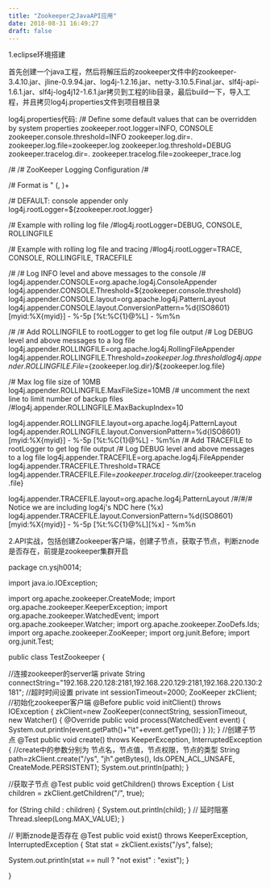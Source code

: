 ```yaml
---
title: "Zookeeper之JavaAPI应用"
date: 2018-08-31 16:49:27
draft: false
---
```

1.eclipse环境搭建

首先创建一个java工程，然后将解压后的zookeeper文件中的zookeeper-3.4.10.jar、jline-0.9.94.jar、log4j-1.2.16.jar、netty-3.10.5.Final.jar、slf4j-api-1.6.1.jar、slf4j-log4j12-1.6.1.jar拷贝到工程的lib目录，最后build一下，导入工程，并且拷贝log4j.properties文件到项目根目录

log4j.properties代码:
/# Define some default values that can be overridden by system properties
zookeeper.root.logger=INFO, CONSOLE
zookeeper.console.threshold=INFO
zookeeper.log.dir=.
zookeeper.log.file=zookeeper.log
zookeeper.log.threshold=DEBUG
zookeeper.tracelog.dir=.
zookeeper.tracelog.file=zookeeper_trace.log

/#
/# ZooKeeper Logging Configuration
/#

/# Format is "<default threshold> (, <appender>)+

/# DEFAULT: console appender only
log4j.rootLogger=${zookeeper.root.logger}

/# Example with rolling log file
/#log4j.rootLogger=DEBUG, CONSOLE, ROLLINGFILE

/# Example with rolling log file and tracing
/#log4j.rootLogger=TRACE, CONSOLE, ROLLINGFILE, TRACEFILE

/#
/# Log INFO level and above messages to the console
/#
log4j.appender.CONSOLE=org.apache.log4j.ConsoleAppender
log4j.appender.CONSOLE.Threshold=${zookeeper.console.threshold}
log4j.appender.CONSOLE.layout=org.apache.log4j.PatternLayout
log4j.appender.CONSOLE.layout.ConversionPattern=%d{ISO8601} [myid:%X{myid}] - %-5p [%t:%C{1}@%L] - %m%n

/#
/# Add ROLLINGFILE to rootLogger to get log file output
/# Log DEBUG level and above messages to a log file
log4j.appender.ROLLINGFILE=org.apache.log4j.RollingFileAppender
log4j.appender.ROLLINGFILE.Threshold=${zookeeper.log.threshold}
log4j.appender.ROLLINGFILE.File=${zookeeper.log.dir}/${zookeeper.log.file}

/# Max log file size of 10MB
log4j.appender.ROLLINGFILE.MaxFileSize=10MB
/# uncomment the next line to limit number of backup files
/#log4j.appender.ROLLINGFILE.MaxBackupIndex=10

log4j.appender.ROLLINGFILE.layout=org.apache.log4j.PatternLayout
log4j.appender.ROLLINGFILE.layout.ConversionPattern=%d{ISO8601} [myid:%X{myid}] - %-5p [%t:%C{1}@%L] - %m%n
/# Add TRACEFILE to rootLogger to get log file output
/# Log DEBUG level and above messages to a log file
log4j.appender.TRACEFILE=org.apache.log4j.FileAppender
log4j.appender.TRACEFILE.Threshold=TRACE
log4j.appender.TRACEFILE.File=${zookeeper.tracelog.dir}/${zookeeper.tracelog.file}

log4j.appender.TRACEFILE.layout=org.apache.log4j.PatternLayout
/#/#/# Notice we are including log4j's NDC here (%x)
log4j.appender.TRACEFILE.layout.ConversionPattern=%d{ISO8601} [myid:%X{myid}] - %-5p [%t:%C{1}@%L][%x] - %m%n

2.API实战，包括创建Zookeeper客户端，创建子节点，获取子节点，判断znode是否存在，前提是zookeeper集群开启

package cn.ysjh0014;

import java.io.IOException;

import org.apache.zookeeper.CreateMode;
import org.apache.zookeeper.KeeperException;
import org.apache.zookeeper.WatchedEvent;
import org.apache.zookeeper.Watcher;
import org.apache.zookeeper.ZooDefs.Ids;
import org.apache.zookeeper.ZooKeeper;
import org.junit.Before;
import org.junit.Test;

public class TestZookeeper {

//连接zookeeper的server端
private String connectString="192.168.220.128:2181,192.168.220.129:2181,192.168.220.130:2181";
//超时时间设置
private int sessionTimeout=2000;
ZooKeeper zkClient;
//初始化zookeeper客户端
@Before
public void initClient() throws IOException {
zkClient=new ZooKeeper(connectString, sessionTimeout, new Watcher() {
@Override
public void process(WatchedEvent event) {
System.out.println(event.getPath()+"\t"+event.getType());
}
});
}
//创建子节点
@Test
public void create() throws KeeperException, InterruptedException {
//create中的参数分别为 节点名，节点值，节点权限，节点的类型
String path=zkClient.create("/ys", "jh".getBytes(), Ids.OPEN_ACL_UNSAFE, CreateMode.PERSISTENT);
System.out.println(path);
}

//获取子节点
@Test
public void getChildren() throws Exception {
List<String> children = zkClient.getChildren("/", true);

for (String child : children) {
System.out.println(child);
}
// 延时阻塞
Thread.sleep(Long.MAX_VALUE);
}

// 判断znode是否存在
@Test
public void exist() throws KeeperException, InterruptedException {
Stat stat = zkClient.exists("/ys", false);

System.out.println(stat == null ? "not exist" : "exist");
}

}